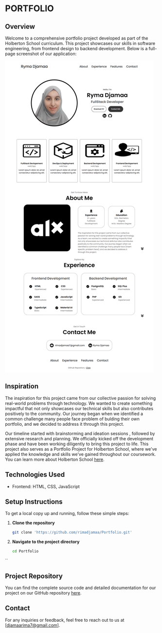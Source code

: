 # PORTFOLIO

## Overview
Welcome to a comprehensive portfolio project developed as part of the Holberton School curriculum. This project showcases our skills in software engineering, from frontend design to backend development. Below is a full-page screenshot of our application:

![Full Page Screenshot](assets/My%20Portfolio.png)

## Inspiration
The inspiration for this project came from our collective passion for solving real-world problems through technology. We wanted to create something impactful that not only showcases our technical skills but also contributes positively to the community. Our journey began when we identified a common challenge many people face problem of bulding their own portfolio, and we decided to address it through this project.

Our timeline started with brainstorming and ideation sessions , followed by extensive research and planning. We officially kicked off the development phase and have been working diligently to bring this project to life. This project also serves as a Portfolio Project for Holberton School, where we've applied the knowledge and skills we've gained throughout our coursework. You can learn more about Holberton School [here](https://www.holbertonschool.com).

## Technologies Used
- Frontend: HTML, CSS, JavaScript

## Setup Instructions
To get a local copy up and running, follow these simple steps:

1. **Clone the repository**
    ```sh
    git clone 'https://github.com/rimadjamaa/Portfolio.git'
    ```
2. **Navigate to the project directory**
    ```sh
    cd Portfolio
    ```
``

## Project Repository
You can find the complete source code and detailed documentation for our project on our GitHub repository [here](https://github.com/rimadjamaa/Portfolio.git).

## Contact
For any inquiries or feedback, feel free to reach out to us at [djamaarima7@gmail.com].
